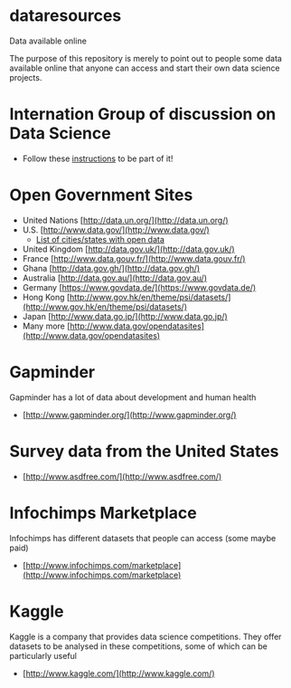 # dataresources
Data available online 

The purpose of this repository is merely to point out to people some data available online that anyone can access and start their own data science projects.

# Internation Group of discussion on Data Science
- Follow these [instructions](https://medium.com/@kierisi/r4ds-the-next-iteration-d51e0a1b0b82) to be part of it!

# Open Government Sites
* United Nations [http://data.un.org/](http://data.un.org/)
* U.S. [http://www.data.gov/](http://www.data.gov/)
  * [List of cities/states with open data](http://simplystatistics.org/2012/01/02/list-of-cities-states-with-open-data-help-me-find/)
* United Kingdom [http://data.gov.uk/](http://data.gov.uk/)
* France [http://www.data.gouv.fr/](http://www.data.gouv.fr/)
* Ghana [http://data.gov.gh/](http://data.gov.gh/)
* Australia [http://data.gov.au/](http://data.gov.au/)
* Germany [https://www.govdata.de/](https://www.govdata.de/) 
* Hong Kong [http://www.gov.hk/en/theme/psi/datasets/](http://www.gov.hk/en/theme/psi/datasets/)
* Japan [http://www.data.go.jp/](http://www.data.go.jp/)
* Many more [http://www.data.gov/opendatasites](http://www.data.gov/opendatasites)

# Gapminder
Gapminder has a lot of data about development and human health
* [http://www.gapminder.org/](http://www.gapminder.org/)


# Survey data from the United States
* [http://www.asdfree.com/](http://www.asdfree.com/)

# Infochimps Marketplace
Infochimps has different datasets that people can access (some maybe paid)
* [http://www.infochimps.com/marketplace](http://www.infochimps.com/marketplace)

# Kaggle
Kaggle is a company that provides data science competitions. They offer datasets to be analysed in these competitions, some of which can be particularly useful  
* [http://www.kaggle.com/](http://www.kaggle.com/)

